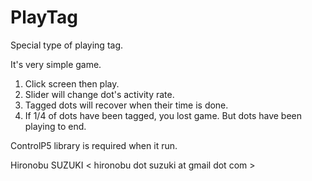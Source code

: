 # PlayTag
Special type of playing tag.

It's very simple game.

1. Click screen then play.
2. Slider will change dot's activity rate.
3. Tagged dots will recover when their time is done.
4. If 1/4 of dots have been tagged, you lost game. But dots have been playing to end.

ControlP5 library is required when it run.

Hironobu SUZUKI < hironobu dot suzuki at gmail dot com >
